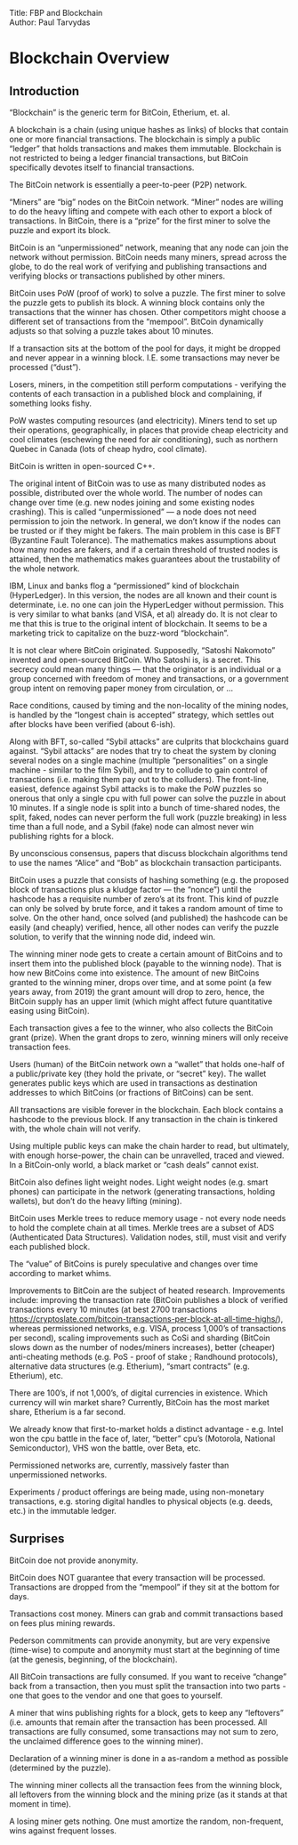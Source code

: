 Title: FBP and Blockchain  
Author: Paul Tarvydas

# Blockchain Overview #

## Introduction ##

“Blockchain” is the generic term for BitCoin, Etherium, et. al.

A blockchain is a chain (using unique hashes as links) of blocks that contain one or more financial transactions.  The blockchain is simply a public “ledger” that holds transactions and makes them immutable.  Blockchain is not restricted to being a ledger financial transactions, but BitCoin specifically devotes itself to financial transactions.

The BitCoin network is essentially a peer-to-peer (P2P) network.

“Miners” are “big” nodes on the BitCoin network.  “Miner” nodes are willing to do the heavy lifting and compete with each other to export a block of transactions. In BitCoin, there is a “prize” for the first miner to solve the puzzle and export its block.

BitCoin is an “unpermissioned” network, meaning that any node can join the network without permission.  BitCoin needs many miners, spread across the globe, to do the real work of verifying and publishing transactions and verifying blocks or transactions published by other miners.

BitCoin uses PoW (proof of work) to solve a puzzle. The first miner to solve the puzzle gets to publish its block. A winning block contains only the transactions that the winner has chosen. Other competitors might choose a different set of transactions from the “mempool”.  BitCoin dynamically adjusts so that solving a puzzle takes about 10 minutes.

If a transaction sits at the bottom of the pool for <some number of> days, it might be dropped and never appear in a winning block. I.E. some transactions may never be processed (“dust”).

Losers, miners, in the competition still perform computations - verifying the contents of each transaction in a published block and complaining, if something looks fishy.

PoW wastes computing resources (and electricity). Miners tend to set up their operations, geographically, in places that provide cheap electricity and cool climates (eschewing the need for air conditioning), such as northern Quebec in Canada (lots of cheap hydro, cool climate).

BitCoin is written in open-sourced C++.

The original intent of BitCoin was to use as many distributed nodes as possible, distributed over the whole world. The number of nodes can change over time (e.g. new nodes joining and some existing nodes crashing). This is called “unpermissioned” — a node does not need permission to join the network. In general, we don’t know if the nodes can be trusted or if they might be fakers. The main problem in this case is BFT (Byzantine Fault Tolerance). The mathematics makes assumptions about how many nodes are fakers, and if a certain threshold of trusted nodes is attained, then the mathematics makes guarantees about the trustability of the whole network.

IBM, Linux and banks flog a “permissioned” kind of blockchain (HyperLedger). In this version, the nodes are all known and their count is determinate, i.e. no one can join the HyperLedger without permission. This is very similar to what banks (and VISA, et al) already do. It is not clear to me that this is true to the original intent of blockchain. It seems to be a marketing trick to capitalize on the buzz-word “blockchain”.

It is not clear where BitCoin originated. Supposedly, “Satoshi Nakomoto” invented and open-sourced BitCoin. Who Satoshi is, is a secret. This secrecy could mean many things — that the originator is an individual or a group concerned with freedom of money and transactions, or a government group intent on removing paper money from circulation, or …  

Race conditions, caused by timing and the non-locality of the mining nodes, is handled by the “longest chain is accepted” strategy, which settles out after <some number of> blocks have been verified (about 6-ish).

Along with BFT, so-called “Sybil attacks” are culprits that blockchains guard against. “Sybil attacks” are nodes that try to cheat the system by cloning several nodes on a single machine (multiple “personalities” on a single machine - similar to the film Sybil), and try to collude to gain control of transactions (i.e. making them pay out to the colluders). The front-line, easiest, defence against Sybil attacks is to make the PoW puzzles so onerous that only a single cpu with full power can solve the puzzle in about 10 minutes. If a single node is split into a bunch of time-shared nodes, the split, faked, nodes can never perform the full work (puzzle breaking) in less time than a full node, and a Sybil (fake) node can almost never win publishing rights for a block.

By unconscious consensus, papers that discuss blockchain algorithms tend to use the names “Alice” and “Bob” as blockchain transaction participants.

BitCoin uses a puzzle that consists of hashing something (e.g. the proposed block of transactions plus a kludge factor — the “nonce”) until the hashcode has a requisite number of zero’s at its front.  This kind of puzzle can only be solved by brute force, and it takes a random amount of time to solve.  On the other hand, once solved (and published) the hashcode can be easily (and cheaply) verified, hence, all other nodes can verify the puzzle solution, to verify that the winning node did, indeed win.

The winning miner node gets to create a certain amount of BitCoins and to insert them into the published block (payable to the winning node).  That is how new BitCoins come into existence.  The amount of new BitCoins granted to the winning miner, drops over time, and at some point (a few years away, from 2019) the grant amount will drop to zero, hence, the BitCoin supply has an upper limit (which might affect future quantitative easing using BitCoin).

Each transaction gives a fee to the winner, who also collects the BitCoin grant (prize).  When the grant drops to zero, winning miners will only receive transaction fees.

Users (human) of the BitCoin network own a “wallet” that holds one-half of a public/private key (they hold the private, or “secret” key).  The wallet generates public keys which are used in transactions as destination addresses to which BitCoins (or fractions of BitCoins) can be sent.

All transactions are visible forever in the blockchain.  Each block contains a hashcode to the previous block.  If any transaction in the chain is tinkered with, the whole chain will not verify.

Using multiple public keys can make the chain harder to read, but ultimately, with enough horse-power, the chain can be unravelled, traced and viewed.  In a BitCoin-only world, a black market or “cash deals” cannot exist.

BitCoin also defines light weight nodes. Light weight nodes (e.g. smart phones) can participate in the network (generating transactions, holding wallets), but don’t do the heavy lifting (mining).

BitCoin uses Merkle trees to reduce memory usage - not every node needs to hold the complete chain at all times.  Merkle trees are a subset of ADS (Authenticated Data Structures).  Validation nodes, still, must visit and verify each published block.

The “value” of BitCoins is purely speculative and changes over time according to market whims.

Improvements to BitCoin are the subject of heated research. Improvements include: improving the transaction rate (BitCoin publishes a block of verified transactions every 10 minutes (at best 2700 transactions https://cryptoslate.com/bitcoin-transactions-per-block-at-all-time-highs/), whereas permissioned networks, e.g. VISA, process 1,000’s of transactions per second), scaling improvements such as CoSi and sharding (BitCoin slows down as the number of nodes/miners increases), better (cheaper) anti-cheating methods (e.g. PoS - proof of stake ; Randhound protocols), alternative data structures (e.g. Etherium), “smart contracts” (e.g. Etherium), etc.

There are 100’s, if not 1,000’s, of digital currencies in existence.  Which currency will win market share?  Currently, BitCoin has the most market share, Etherium is a far second.  

We already know that first-to-market holds a distinct advantage - e.g. Intel won the cpu battle in the face of, later, “better” cpu’s (Motorola, National Semiconductor), VHS won the battle, over Beta, etc.  

Permissioned networks are, currently, massively faster than unpermissioned networks.

Experiments / product offerings are being made, using non-monetary transactions, e.g. storing digital handles to physical objects (e.g. deeds, etc.) in the immutable ledger.


## Surprises ##

BitCoin doe not provide anonymity.

BitCoin does NOT guarantee that every transaction will be processed. Transactions are dropped from the “mempool” if they sit at the bottom for <some> days.

Transactions cost money. Miners can grab and commit transactions based on fees plus mining rewards.

Pederson commitments can provide anonymity, but are very expensive (time-wise) to compute and anonymity must start at the beginning of time (at the genesis, beginning, of the blockchain).

All BitCoin transactions are fully consumed.  If you want to receive “change” back from a transaction, then you must split the transaction into two parts - one that goes to the vendor and one that goes to yourself.

A miner that wins publishing rights for a block, gets to keep any “leftovers” (i.e. amounts that remain after the transaction has been processed. All transactions are fully consumed, some transactions may not sum to zero, the unclaimed difference goes to the winning miner).

Declaration of a winning miner is done in a as-random a method as possible (determined by the puzzle).

The winning miner collects all the transaction fees from the winning block, all leftovers from the winning block and the mining prize (as it stands at that moment in time).

A losing miner gets nothing.  One must amortize the random, non-frequent, wins against frequent losses.
    